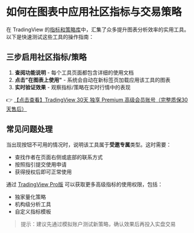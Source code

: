# 如何在图表中应用社区指标与交易策略

在 TradingView 的[指标和策略库](https://bit.ly/TradingView-Pro)中，汇集了众多提升图表分析效率的实用工具。以下是快速测试这些工具的操作指南：

## 三步启用社区指标/策略
1. **查阅功能说明** - 每个工具页面都包含详细的使用文档
2. **点击"在图表上使用"** - 系统会自动在新标签页加载应用该工具的图表
3. **实时验证效果** - 观察指标/策略在实时行情中的表现

👉 [【点击查看】TradingView 30天 独享 Premium 高级会员账号（完整质保30天售后）](https://bit.ly/TradingView-Pro)

## 常见问题处理
当出现按钮不可用的情况时，说明该工具属于**受邀专属**类型。这时需要：
- 查找作者在页面右侧或底部的联系方式
- 按照指引提交使用申请
- 获得授权后即可正常使用

通过 [TradingView Pro版](https://bit.ly/TradingView-Pro) 可以获取更多高级指标的使用权限，包括：
- 独家量化策略
- 机构级分析工具
- 自定义指标模板

> 提示：建议先通过模拟账户测试新策略，确认效果后再投入实盘交易
